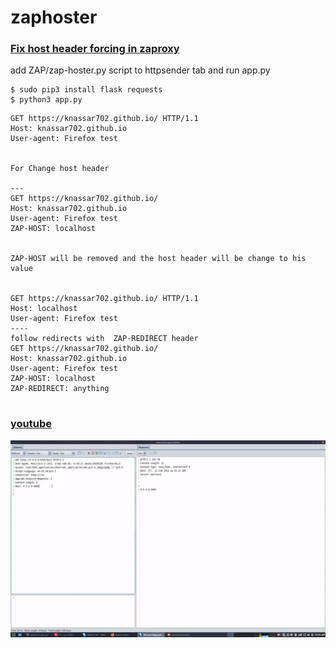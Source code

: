 # zaphoster
### [Fix host header forcing in zaproxy](https://github.com/zaproxy/zaproxy/issues/1318)


add ZAP/zap-hoster.py script to httpsender tab and run app.py

```
$ sudo pip3 install flask requests
$ python3 app.py
```

```
GET https://knassar702.github.io/ HTTP/1.1
Host: knassar702.github.io
User-agent: Firefox test


For Change host header

---
GET https://knassar702.github.io/
Host: knassar702.github.io
User-agent: Firefox test
ZAP-HOST: localhost


ZAP-HOST will be removed and the host header will be change to his value


GET https://knassar702.github.io/ HTTP/1.1
Host: localhost
User-agent: Firefox test
----
follow redirects with  ZAP-REDIRECT header
GET https://knassar702.github.io/
Host: knassar702.github.io
User-agent: Firefox test
ZAP-HOST: localhost
ZAP-REDIRECT: anything


```
### [youtube](https://www.youtube.com/watch?v=1fgNkFwmcbE)

![](zap.gif)
